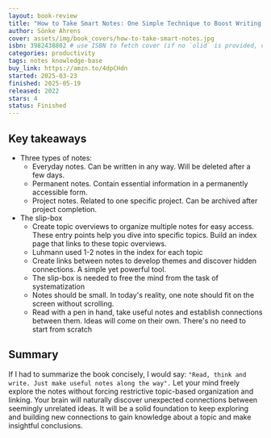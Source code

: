 ```yaml
---
layout: book-review
title: "How to Take Smart Notes: One Simple Technique to Boost Writing, Learning and Thinking"
author: Sönke Ahrens
cover: assets/img/book_covers/how-to-take-smart-notes.jpg
isbn: 3982438802 # use ISBN to fetch cover (if no `olid` is provided, dashes are optional)
categories: productivity
tags: notes knowledge-base
buy_link: https://amzn.to/4dpCHdn
started: 2025-03-23
finished: 2025-05-19
released: 2022
stars: 4
status: Finished
---
```

## Key takeaways

- Three types of notes:
    - Everyday notes. Can be written in any way. Will be deleted after a few days.
    - Permanent notes. Contain essential information in a permanently accessible form.
    - Project notes. Related to one specific project. Can be archived after project completion.
- The slip-box
    - Create topic overviews to organize multiple notes for easy access. These entry points help you dive into specific topics. Build an index page that links to these topic overviews.
    - Luhmann used 1-2 notes in the index for each topic
    - Create links between notes to develop themes and discover hidden connections. A simple yet powerful tool.
    - The slip-box is needed to free the mind from the task of systematization
    - Notes should be small. In today's reality, one note should fit on the screen without scrolling.
    - Read with a pen in hand, take useful notes and establish connections between them. Ideas will come on their own. There's no need to start from scratch

## Summary

If I had to summarize the book concisely, I would say: `"Read, think and write. Just make useful notes along the way".` Let your mind freely explore the notes without forcing restrictive topic-based organization and linking. Your brain will naturally discover unexpected connections between seemingly unrelated ideas. It will be a solid foundation to keep exploring and building new connections to gain knowledge about a topic and make insightful conclusions.